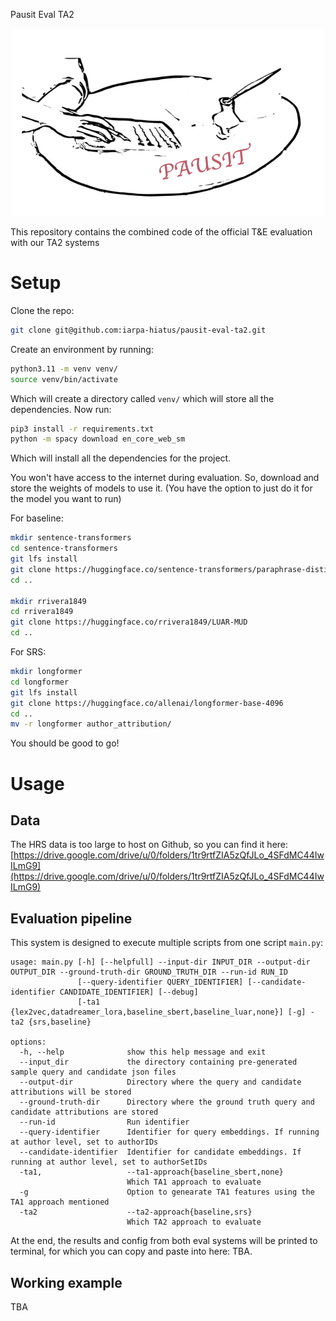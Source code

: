 Pausit Eval TA2

<p align="center">
  <img src="assets/pausit.svg" width="600" height="300"/>
</p>

This repository contains the combined code of the official T&E evaluation with our TA2 systems

# Setup

Clone the repo:

```bash
git clone git@github.com:iarpa-hiatus/pausit-eval-ta2.git
```

Create an environment by running:
```bash
python3.11 -m venv venv/
source venv/bin/activate
```
Which will create a directory called `venv/` which will store all the dependencies. Now run:
```bash
pip3 install -r requirements.txt
python -m spacy download en_core_web_sm
```
Which will install all the dependencies for the project.

You won't have access to the internet during evaluation. So, download and store the weights of models to use it. (You have the option to just do it for the model you want to run)

For baseline:
```bash
mkdir sentence-transformers
cd sentence-transformers
git lfs install
git clone https://huggingface.co/sentence-transformers/paraphrase-distilroberta-base-v1
cd ..

mkdir rrivera1849
cd rrivera1849
git clone https://huggingface.co/rrivera1849/LUAR-MUD
cd ..
```

For SRS:
```bash
mkdir longformer
cd longformer
git lfs install
git clone https://huggingface.co/allenai/longformer-base-4096
cd ..
mv -r longformer author_attribution/
```
You should be good to go!

# Usage
## Data

The HRS data is too large to host on Github, so you can find it here: [https://drive.google.com/drive/u/0/folders/1tr9rtfZIA5zQfJLo_4SFdMC44IwILmG9](https://drive.google.com/drive/u/0/folders/1tr9rtfZIA5zQfJLo_4SFdMC44IwILmG9)

## Evaluation pipeline


This system is designed to execute multiple scripts from one script `main.py`:
```                                      
usage: main.py [-h] [--helpfull] --input-dir INPUT_DIR --output-dir OUTPUT_DIR --ground-truth-dir GROUND_TRUTH_DIR --run-id RUN_ID
               [--query-identifier QUERY_IDENTIFIER] [--candidate-identifier CANDIDATE_IDENTIFIER] [--debug]
               [-ta1 {lex2vec,datadreamer_lora,baseline_sbert,baseline_luar,none}] [-g] -ta2 {srs,baseline}

options:
  -h, --help              show this help message and exit
  --input_dir             the directory containing pre-generated sample query and candidate json files
  --output-dir            Directory where the query and candidate attributions will be stored
  --ground-truth-dir      Directory where the ground truth query and candidate attributions are stored
  --run-id                Run identifier
  --query-identifier      Identifier for query embeddings. If running at author level, set to authorIDs
  --candidate-identifier  Identifier for candidate embeddings. If running at author level, set to authorSetIDs
  -ta1,                   --ta1-approach{baseline_sbert,none}
                          Which TA1 approach to evaluate
  -g                      Option to genearate TA1 features using the TA1 approach mentioned
  -ta2                    --ta2-approach{baseline,srs}
                          Which TA2 approach to evaluate
```


At the end, the results and config from both eval systems will be printed to terminal, for which you can copy and paste into here: TBA.

## Working example

TBA